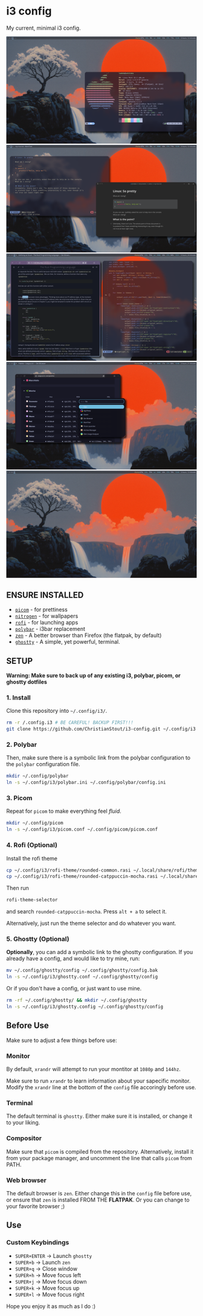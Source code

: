 # i3 config

My current, minimal i3 config.

![image](screenshots/screenshot1.png)
![image](screenshots/screenshot2.png)
![image](screenshots/screenshot3.png)
![image](screenshots/screenshot4.png)
![image](screenshots/screenshot5.png)

## ENSURE INSTALLED
 * [`picom`](https://github.com/yshui/picom) - for prettiness
 * [`nitrogen`](https://github.com/nitrogen/nitrogen) - for wallpapers
 * [`rofi`](https://github.com/davatorium/rofi) - for launching apps
 * [`polybar`](https://github.com/polybar/polybar) - i3bar replacement
 * [`zen`](https://flathub.org/apps/app.zen_browser.zen) - A better browser than Firefox (the flatpak, by default)
 * [`ghostty`](https://ghostty.org/) - A simple, yet powerful, terminal.

## SETUP
**Warning: Make sure to back up of any existing i3, polybar, picom, or ghostty dotfiles** 

### 1. Install
Clone this repository into `~/.config/i3/`.

```zsh
rm -r /.config.i3 # BE CAREFUL! BACKUP FIRST!!!
git clone https://github.com/ChristianStout/i3-config.git ~/.config/i3
```

### 2. Polybar
Then, make sure there is a symbolic link from the polybar configuration
to the `polybar` configuration file.

```zsh
mkdir ~/.config/polybar
ln -s ~/.config/i3/polybar.ini ~/.config/polybar/config.ini
```

### 3. Picom
Repeat for `picom` to make everything feel *fluid*.

```zsh
mkdir ~/.config/picom
ln -s ~/.config/i3/picom.conf ~/.config/picom/picom.conf
```

### 4. Rofi **(Optional)**
Install the rofi theme
```zsh
cp ~/.config/i3/rofi-theme/rounded-common.rasi ~/.local/share/rofi/themes/rounded-common.rasi
cp ~/.config/i3/rofi-theme/rounded-catppuccin-mocha.rasi ~/.local/share/rofi/themes/rounded-catppuccin-mocha.rasi
```

Then run
```zsh
rofi-theme-selector
```
and search `rounded-catppuccin-mocha`. Press `alt + a` to select it.

Alternatively, just run the theme selector and do whatever you want.

### 5. Ghostty **(Optional)**
**Optionally**, you can add a symbolic link to the ghostty configuration.
If you already have a config, and would like to try mine, run:
```zsh
mv ~/.config/ghostty/config ~/.config/ghostty/config.bak
ln -s ~/.config/i3/ghostty.conf ~/.config/ghostty/config
```
Or if you don't have a config, or just want to use mine.
```zsh
rm -rf ~/.config/ghostty/ && mkdir ~/.config/ghostty
ln -s ~/.config/i3/ghostty.config ~/.config/ghostty/config
```

## Before Use
Make sure to adjust a few things before use:

### Monitor
By default, `xrandr` will attempt to run your montitor
at `1080p` and `144hz`. 

Make sure to run `xrandr` to learn information
about your sapecific monitor. Modify the `xrandr`
line at the bottom of the `config` file accoringly
before use.

### Terminal
The default terminal is `ghostty`. Either make sure
it is installed, or change it to your liking.

### Compositor
Make sure that `picom` is compiled from
the repository. Alternatively, install it
from your package manager, and uncomment the
line that calls `picom` from PATH.

### Web browser
The default browser is `zen`. Either change this in the
`config` file before use, or ensure that `zen` is installed
FROM THE **FLATPAK**.
Or you can change to your favorite browser ;)

## Use

### Custom Keybindings
 * `SUPER+ENTER` -> Launch `ghostty`
 * `SUPER+b` -> Launch `zen`
 * `SUPER+q` -> Close window
 * `SUPER+h` -> Move focus left
 * `SUPER+j` -> Move focus down
 * `SUPER+k` -> Move focus up
 * `SUPER+l` -> Move focus right

Hope you enjoy it as much as I do :)

